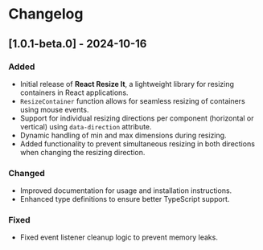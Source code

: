 # Changelog

## [1.0.1-beta.0] - 2024-10-16
### Added
- Initial release of **React Resize It**, a lightweight library for resizing containers in React applications.
- `ResizeContainer` function allows for seamless resizing of containers using mouse events.
- Support for individual resizing directions per component (horizontal or vertical) using `data-direction` attribute.
- Dynamic handling of min and max dimensions during resizing.
- Added functionality to prevent simultaneous resizing in both directions when changing the resizing direction.

### Changed
- Improved documentation for usage and installation instructions.
- Enhanced type definitions to ensure better TypeScript support.

### Fixed
- Fixed event listener cleanup logic to prevent memory leaks.